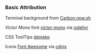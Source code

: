### Basic Attribution

Terminal background from [Carbon.now.sh](https://carbon.now.sh/)

Victor Mono font [victor-mono](https://github.com/rubjo/victor-mono) via [jsdelivr](jsdelivr.com)

CSS ToolTips [deineko](https://codepen.io/deineko/pen/YZeQJP)

Icons [Font Awesome](https://fontawesome.com/) via [cdnjs](https://cdnjs.com/)
